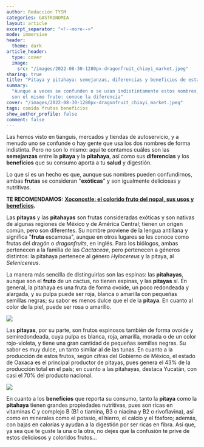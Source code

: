 ```yaml
---
author: Redacción TYSM
categories: GASTRONOMIA
layout: article
excerpt_separator: "<!--more-->"
mode: immersive
header:
  theme: dark
article_header:
  type: cover
  image:
    src: "/images/2022-08-30-1280px-dragonfruit_chiayi_market.jpeg"
sharing: true
title: "Pitaya y pitahaya: semejanzas, diferencias y beneficios de esta fruta exótica"
summary:
  "Aunque a veces se confunden o se usan indistintamente estos nombres, no
  son el mismo fruto: conoce la diferencia"
cover: "/images/2022-08-30-1280px-dragonfruit_chiayi_market.jpeg"
tags: comida frutas beneficios
show_author_profile: false
comment: false
---
```


Las hemos visto en tianguis, mercados y tiendas de autoservicio, y a menudo uno se confunde o hay gente que usa los dos nombres de forma indistinta. Pero no son lo mismo: aquí te contamos cuáles son las **semejanzas** entre la **pitaya** y la **pitahaya**, así como sus **diferencias** y los **beneficios** que su consumo aporta a tu **salud** y digestión.

Lo que sí es un hecho es que, aunque sus nombres pueden confundirnos, ambas **frutas** se consideran "**exóticas**" y son igualmente deliciosas y nutritivas.

**TE RECOMENDAMOS:** [**Xoconostle: el colorido fruto del nopal, sus usos y beneficios**](https://blog.tonoysumariachi.com/gastronomia/2022/11/29/xoconostle-el-colorido-fruto-del-nopal-sus-usos-y-beneficios.html)**.**

Las **pitayas** y las **pitahayas** son frutas consideradas exóticas y son nativas de algunas regiones de México y de América Central; tienen un origen común, pero son diferentes. Su nombre proviene de la lengua antillana y significa "**fruta** escamosa", aunque en otros lugares se les conoce como frutas del dragón o _dragonfruits_, en inglés. Para los biólogos, ambas pertenecen a la familia de las _Cactaceae_, pero pertenecen a géneros distintos: la pitahaya pertenece al género _Hylocereus_ y la pitaya, al _Selenicereus_.

La manera más sencilla de distinguirlas son las espinas: las **pitahayas**, aunque son el **fruto** de un cactus, no tienen espinas, y las **pitayas** sí. En general, la pitahaya es una fruta de forma ovoide, un poco redondeada y alargada, y su pulpa puede ser roja, blanca o amarilla con pequeñas semillas negras; su sabor es menos dulce que el de la **pitaya**. En cuanto al color de la piel, puede ser rosa o amarillo.

![](https://upload.wikimedia.org/wikipedia/commons/thumb/4/43/Pitaya_cross_section_ed2.jpg/941px-Pitaya_cross_section_ed2.jpg)

Las **pitayas**, por su parte, son frutos espinosos también de forma ovoide y semiredondeada, cuya pulpa es blanca, roja, amarilla, morada o de un color rojo-violeta, y tiene una gran cantidad de pequeñas semillas negras. Su sabor es muy dulce, un tanto similar al de las tunas. En cuanto a la producción de estos frutos, según cifras del Gobierno de México, el estado de Oaxaca es el principal productor de pitayas, pues genera el 43% de la producción total en el país; en cuanto a las pitahayas, destaca Yucatán, con casi el 70% del producto nacional.

![](https://www.gob.mx/cms/uploads/image/file/287335/pitaya.jpg)

En cuanto a los **beneficios** que reporta su consumo, tanto la **pitaya** como la **pitahaya** tienen grandes propiedades nutritivas, pues son ricas en vitaminas C y complejo B (B1 o tiamina, B3 o niacina y B2 o rivoflavina), así como en minerales como el potasio, el hierro, el calcio y el fósforo; además, con bajas en calorías y ayudan a la digestión por ser ricas en fibra. Así que, ya sea que te guste la una o la otra, no dejes que la confusión te prive de estos deliciosos y coloridos frutos…
